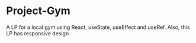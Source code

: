 # Project-Gym
 A LP for a local gym using React, useState, useEffect and useRef. Also, this LP  has responsive design

